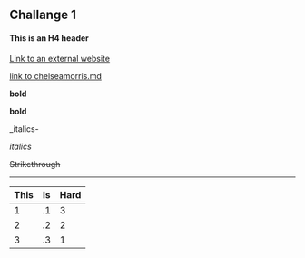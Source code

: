 ## Challange 1
#### This is an H4 header
[Link to an external website](https://www.quora.com/Why-is-Git-so-hard-to-learn)

[link to chelseamorris.md](https://github.com/camorris21/Challange-1/blob/master/chelseamorris.md) 


**bold**


__bold__


_italics-


*italics* 


~~Strikethrough~~
_______________________________________ 


| This | Is | Hard |
|------|----|------|
| 1    | .1 | 3    |
| 2    | .2 | 2    |
| 3    | .3 | 1    |
